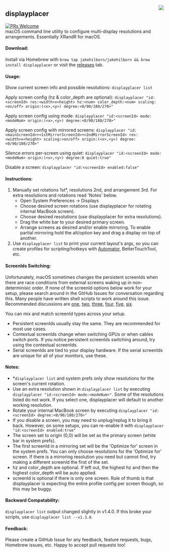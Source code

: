 <a href="#"><img align="right" src="animation.gif"></a>

## displayplacer
[![PRs Welcome](https://img.shields.io/badge/PRs-welcome-brightgreen.svg)](https://github.com/firstcontributions/first-contributions)  
macOS command line utility to configure multi-display resolutions and arrangements. Essentially XRandR for macOS.

#### Download:

Install via Homebrew with `brew tap jakehilborn/jakehilborn && brew install displayplacer` or visit the [releases](https://github.com/jakehilborn/displayplacer/releases) tab.

#### Usage:

Show current screen info and possible resolutions: `displayplacer list`

Apply screen config (hz & color_depth are optional): `displayplacer "id:<screenId> res:<width>x<height> hz:<num> color_depth:<num> scaling:<on/off> origin:(<x>,<y>) degree:<0/90/180/270>"`

Apply screen config using mode: `displayplacer "id:<screenId> mode:<modeNum> origin:(<x>,<y>) degree:<0/90/180/270>"`

Apply screen config with mirrored screens: `displayplacer "id:<mainScreenId>+<1stMirrorScreenId>+<2ndMirrorScreenId> res:<width>x<height> scaling:<on/off> origin:(<x>,<y>) degree:<0/90/180/270>"`

Silence errors per-screen using quiet: `displayplacer "id:<screenId> mode:<modeNum> origin:(<x>,<y>) degree:0 quiet:true"`

Disable a screen: `displayplacer "id:<screenId> enabled:false"`

#### Instructions:
1. Manually set rotations 1st*, resolutions 2nd, and arrangement 3rd. For extra resolutions and rotations read 'Notes' below.
    - Open System Preferences -> Displays
    - Choose desired screen rotations (use displayplacer for rotating internal MacBook screen).
    - Choose desired resolutions (use displayplacer for extra resolutions).
    - Drag the white bar to your desired primary screen.
    - Arrange screens as desired and/or enable mirroring. To enable partial mirroring hold the alt/option key and drag a display on top of another.
2. Use `displayplacer list` to print your current layout's args, so you can create profiles for scripting/hotkeys with [Automator](https://github.com/jakehilborn/displayplacer/issues/13), BetterTouchTool, etc.

#### ScreenIds Switching:
Unfortunately, macOS sometimes changes the persistent screenIds when there are race conditions from external screens waking up in non-determinisic order. If none of the screenId options below work for your setup, please search around in the GitHub Issues for conversation regarding this. Many people have written shell scripts to work around this issue. Recommended discussions are [one](https://github.com/jakehilborn/displayplacer/issues/80), [two](https://github.com/jakehilborn/displayplacer/issues/30), [three](https://github.com/jakehilborn/displayplacer/issues/89), [four](https://github.com/jakehilborn/displayplacer/issues/77), [five](https://github.com/jakehilborn/displayplacer/issues/100), [six](https://github.com/jakehilborn/displayplacer/pull/96).

You can mix and match screenId types across your setup.
- Persistent screenIds usually stay the same. They are recommended for most use cases.
- Contextual screenIds change when switching GPUs or when cables switch ports. If you notice persistent screenIds switching around, try using the contextual screenIds.
- Serial screenIds are tied to your display hardware. If the serial screenIds are unique for all of your monitors, use these.

#### Notes:
- *`displayplacer list` and system prefs only show resolutions for the screen's current rotation.
- Use an extra resolution shown in `displayplacer list` by executing `displayplacer "id:<screenId> mode:<modeNum>"`. Some of the resolutions listed do not work. If you select one, displayplacer will default to another working resolution.
- Rotate your internal MacBook screen by executing `displayplacer "id:<screenId> degree:<0/90/180/270>"`
- If you disable a screen, you may need to unplug/replug it to bring it back. However, on some setups, you can re-enable it with `displayplacer "id:<screenId> enabled:true"`
- The screen set to origin (0,0) will be set as the primary screen (white bar in system prefs).
- The first screenId in a mirroring set will be the 'Optimize for' screen in the system prefs. You can only choose resolutions for the 'Optimize for' screen. If there is a mirroring resolution you need but cannot find, try making a different screenId the first of the set.
- hz and color_depth are optional. If left out, the highest hz and then the highest color_depth will be auto applied.
- screenId is optional if there is only one screen. Rule of thumb is that displayplacer is expecting the entire profile config per screen though, so this may be buggy.

#### Backward Compatability:
`displayplacer list` output changed slightly in v1.4.0. If this broke your scripts, use `displayplacer list --v1.3.0`.

#### Feedback:
Please create a GitHub Issue for any feedback, feature requests, bugs, Homebrew issues, etc. Happy to accept pull requests too!

